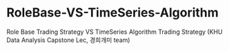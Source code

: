 # RoleBase-VS-TimeSeries-Algorithm
Role Base Trading Strategy VS TimeSeries Algorithm Trading Strategy (KHU Data Analysis Capstone Lec, 경희개미 team)
